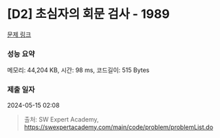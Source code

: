 # [D2] 초심자의 회문 검사 - 1989 

[문제 링크](https://swexpertacademy.com/main/code/problem/problemDetail.do?contestProbId=AV5PyTLqAf4DFAUq) 

### 성능 요약

메모리: 44,204 KB, 시간: 98 ms, 코드길이: 515 Bytes

### 제출 일자

2024-05-15 02:08



> 출처: SW Expert Academy, https://swexpertacademy.com/main/code/problem/problemList.do